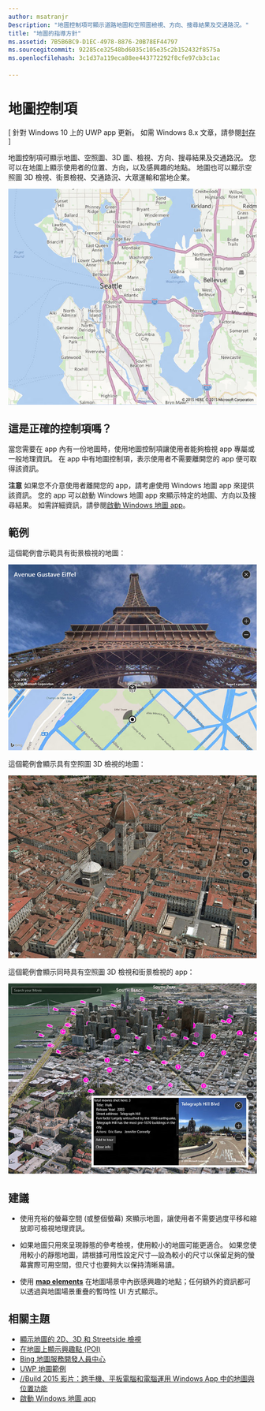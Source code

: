 ```yaml
---
author: msatranjr
Description: "地圖控制項可顯示道路地圖和空照圖檢視、方向、搜尋結果及交通路況。"
title: "地圖的指導方針"
ms.assetid: 7B5B6BC9-D1EC-4978-8876-20B78EF44797
ms.sourcegitcommit: 92285ce32548bd6035c105e35c2b152432f8575a
ms.openlocfilehash: 3c1d37a119eca88ee443772292f8cfe97cb3c1ac

---
```


# 地圖控制項


\[ 針對 Windows 10 上的 UWP app 更新。 如需 Windows 8.x 文章，請參閱[封存](http://go.microsoft.com/fwlink/p/?linkid=619132) \]


地圖控制項可顯示地圖、空照圖、3D 圖、檢視、方向、搜尋結果及交通路況。 您可以在地圖上顯示使用者的位置、方向，以及感興趣的地點。 地圖也可以顯示空照圖 3D 檢視、街景檢視、交通路況、大眾運輸和當地企業。

![地圖基本檢視的範例](./images/win10fa/controls-maps-basic.jpg)

## 這是正確的控制項嗎？


當您需要在 app 內有一份地圖時，使用地圖控制項讓使用者能夠檢視 app 專屬或一般地理資訊。 在 app 中有地圖控制項，表示使用者不需要離開您的 app 便可取得該資訊。

**注意** 如果您不介意使用者離開您的 app，請考慮使用 Windows 地圖 app 來提供該資訊。 您的 app 可以啟動 Windows 地圖 app 來顯示特定的地圖、方向以及搜尋結果。 如需詳細資訊，請參閱[啟動 Windows 地圖 app](https://msdn.microsoft.com/library/windows/apps/mt228341)。

## 範例


這個範例會示範具有街景檢視的地圖：

![地圖控制項街景檢視的範例](./images/win10fa/controls-maps-streetside.jpg)

 

這個範例會顯示具有空照圖 3D 檢視的地圖：

![地圖控制項 3D 檢視的範例](./images/win10fa/controls-maps-3dview.jpg)

 

這個範例會顯示同時具有空照圖 3D 檢視和街景檢視的 app：

![具有街景檢視的 3D 地圖檢視範例](./images/win10fa/controls-maps-3dstreetview.png)


## 建議


-   使用充裕的螢幕空間 (或整個螢幕) 來顯示地圖，讓使用者不需要過度平移和縮放即可檢視地理資訊。

-   如果地圖只用來呈現靜態的參考檢視，使用較小的地圖可能更適合。 如果您使用較小的靜態地圖，請根據可用性設定尺寸—設為較小的尺寸以保留足夠的螢幕實際可用空間，但尺寸也要夠大以保持清晰易讀。

-   使用 [**map elements**](https://msdn.microsoft.com/library/windows/apps/dn637034) 在地圖場景中內嵌感興趣的地點；任何額外的資訊都可以透過與地圖場景重疊的暫時性 UI 方式顯示。

## 相關主題


* [顯示地圖的 2D、3D 和 Streetside 檢視](https://msdn.microsoft.com/library/windows/apps/mt219695)
* [在地圖上顯示興趣點 (POI)](https://msdn.microsoft.com/library/windows/apps/mt219696)
* [Bing 地圖服務開發人員中心](https://www.bingmapsportal.com/)
* [UWP 地圖範例](http://go.microsoft.com/fwlink/p/?LinkId=619977)
* [//Build 2015 影片：跨手機、平板電腦和電腦運用 Windows App 中的地圖與位置功能](https://channel9.msdn.com/Events/Build/2015/2-757)
* [啟動 Windows 地圖 app](https://msdn.microsoft.com/library/windows/apps/mt228341)
 

 







<!--HONumber=Jun16_HO4-->


